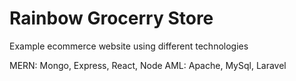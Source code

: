 # Rainbow Grocerry Store

Example ecommerce website using different technologies

MERN: Mongo, Express, React, Node
AML: Apache, MySql, Laravel